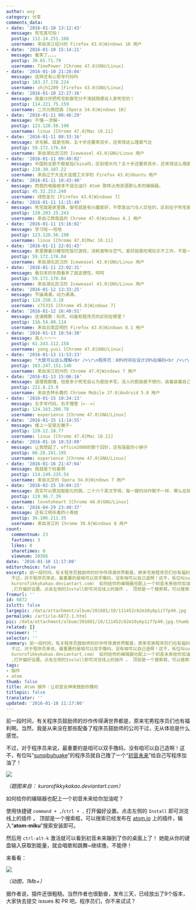 ```yaml
---
author: wxy
category: 分享
comments_data:
- date: '2016-01-10 13:12:43'
  message: 死宅真可怕！
  postip: 112.14.251.160
  username: 来自浙江绍兴的 Firefox 43.0|Windows 10 用户
- date: '2016-01-10 15:14:21'
  message: 看笑了。。。。
  postip: 39.65.71.79
  username: TimePower [Chrome 47.0|GNU/Linux]
- date: '2016-01-10 21:28:04'
  message: 这样还有心思写代码吗
  postip: 183.37.178.224
  username: zhjh1209 [Firefox 43.0|GNU/Linux]
- date: '2016-01-10 22:27:16'
  message: 我最讨厌把死宅和御宅分不清就随便说人家死宅的！
  postip: 114.221.75.159
  username: 二次元萌控森 [Opera 34.0|Windows 10]
- date: '2016-01-11 00:46:29'
  message: 不懂~~求解~
  postip: 123.120.56.190
  username: linux [Chrome 47.0|Mac 10.11]
- date: '2016-01-11 08:33:16'
  message: 求毛解，就是宅嘛，五十步还要笑百步，还笑得这么理直气壮
  postip: 59.172.176.84
  username: 来自湖北武汉的 Iceweasel 43.0|GNU/Linux 用户
- date: '2016-01-11 09:49:02'
  message: 中国和支那不都是指China吗，区别很大吗？五十步还要笑百步，还笑得这么理直气壮
  postip: 210.30.107.22
  username: 来自辽宁大连大连理工大学的 Firefox 43.0|Ubuntu 用户
- date: '2016-01-11 10:43:40'
  message: 而我的电脑根本不适合运行 Atom 那样占用资源那么多的编辑器。
  postip: 45.32.253.240
  username: 绿色圣光 [Firefox 43.0|Windows 7]
- date: '2016-01-11 11:15:49'
  message: 死宅就是家里蹲，御宅就是有兴趣爱好，不愿意出门与人交往的，区别在于死宅是没人约，被动地不想出去，御宅是想自己做自己事情而不想出去，主动的！！！！
  postip: 120.203.25.243
  username: 来自江西南昌的 Chrome 47.0|Windows 8.1 用户
- date: '2016-01-11 15:16:02'
  message: 学习啦~~哈哈
  postip: 123.120.56.190
  username: linux [Chrome 47.0|Mac 10.11]
- date: '2016-01-11 22:01:43'
  message: 家里蹲着只睡觉吃饭打游戏，消耗食物与空气，爱好就是吃喝玩乐不工作，不是一样么？呵呵
  postip: 59.172.176.84
  username: 来自湖北武汉的 Iceweasel 43.0|GNU/Linux 用户
- date: '2016-01-11 22:02:31'
  message: 看日本的东西看多了就这德性，呵呵
  postip: 59.172.176.84
  username: 来自湖北武汉的 Iceweasel 43.0|GNU/Linux 用户
- date: '2016-01-12 13:33:25'
  message: 节操满满，动力满满。
  postip: 124.250.3.18
  username: z75315 [Chrome 45.0|Windows 7]
- date: '2016-01-12 16:48:51'
  message: 还请赐教：码农、码畜和程序员的区别在哪里？
  postip: 116.54.80.114
  username: 来自云南昆明的 Firefox 43.0|Windows 8.1 用户
- date: '2016-01-13 10:54:30'
  message: 高人～～～
  postip: 61.243.112.158
  username: yang.yusi [Chrome 47.0|GNU/Linux]
- date: '2016-01-13 11:53:23'
  message: "大致可以这么理解<br />\r\n程序员：80%时间在设计20%在编码<br />\r\n码农：80%时间在编码20%时间在设计<br />\r\n码畜：压根就不知道设计两个字是什么"
  postip: 183.247.151.140
  username: 来自浙江杭州的 Chrome 47.0|Windows 7 用户
- date: '2016-01-13 15:06:16'
  message: 道理我都懂，但是多少死宅自认为是技术宅，没人约假装是不想约，装着装着自己都信了
  postip: 221.8.23.9
  username: 来自吉林长春的 Chrome Mobile 37.0|Android 5.0 用户
- date: '2016-01-15 10:24:13'
  message: 左手写代码，右手撸管（=--=）
  postip: 124.163.206.78
  username: experience [Chrome 47.0|GNU/Linux]
- date: '2016-01-15 11:14:55'
  message: 楼上一定是左撇子~
  postip: 120.12.18.77
  username: linux [Chrome 47.0|Mac 10.11]
- date: '2016-01-16 10:53:09'
  message: 让我想起了，office2000的那个回针，还有瑞星的小狮子
  postip: 60.28.181.195
  username: experience [Chrome 47.0|GNU/Linux]
- date: '2016-01-16 21:47:04'
  message: 我就是个码畜啊
  postip: 114.249.235.54
  username: 来自北京的 Opera 34.0|Windows 7 用户
- date: '2016-02-15 18:04:23'
  message: 其实可以更加智能化的跳，二十六个英文字母，每一键的动作都不一样，哪么在按键时就可以做到如玩游戏一样，连击
  postip: 119.96.7.39
  username: lovetoheart [Chrome 48.0|GNU/Linux]
- date: '2016-04-29 23:40:37'
  message: 还有江明杀毒的小青蛙
  postip: 36.106.211.35
  username: 来自浙江的 Chrome 39.0|Windows 8 用户
count:
  commentnum: 23
  favtimes: 3
  likes: 0
  sharetimes: 0
  viewnum: 20366
date: '2016-01-10 11:17:00'
editorchoice: false
excerpt: 前一段时间，有关程序员鼓励师的炒作传得满世界都是，原来宅男程序员们也有福利啊。当然，我是从来没在那些配备了程序员鼓励师的公司干过，无从体验是什么感觉。
  不过，对于程序员来说，最重要的是咱可以双手撸码，没有咱可以自己造啊！这不，有位叫sunqibuhuake的程序员就自己撸了一个初音未来给自己写程序加油了！  （题图来自：
  kurorofikkykakao.deviantart.com） 如何给你的编辑器也配上一个初音未来给你加油呢？ 使用快捷键command + ,/ctrl +
  ,打开偏好设置。点击左侧的Install即可浏览线上的插件 。 顶部是一个搜索框，可以搜索已
fromurl: ''
id: 6872
islctt: false
largepic: /data/attachment/album/201601/10/111452c62m10y6p1z77p40.jpg
permalink: /article-6872-1.html
pic: /data/attachment/album/201601/10/111452c62m10y6p1z77p40.jpg.thumb.jpg
related: []
reviewer: ''
selector: ''
summary: 前一段时间，有关程序员鼓励师的炒作传得满世界都是，原来宅男程序员们也有福利啊。当然，我是从来没在那些配备了程序员鼓励师的公司干过，无从体验是什么感觉。
  不过，对于程序员来说，最重要的是咱可以双手撸码，没有咱可以自己造啊！这不，有位叫sunqibuhuake的程序员就自己撸了一个初音未来给自己写程序加油了！  （题图来自：
  kurorofikkykakao.deviantart.com） 如何给你的编辑器也配上一个初音未来给你加油呢？ 使用快捷键command + ,/ctrl +
  ,打开偏好设置。点击左侧的Install即可浏览线上的插件 。 顶部是一个搜索框，可以搜索已
tags:
- 插件
- atom
thumb: false
title: Atom 插件：让初音女神来鼓励你撸码
titlepic: false
translator: ''
updated: '2016-01-10 11:17:00'
---
```


前一段时间，有关程序员鼓励师的炒作传得满世界都是，原来宅男程序员们也有福利啊。当然，我是从来没在那些配备了程序员鼓励师的公司干过，无从体验是什么感觉。


不过，对于程序员来说，最重要的是咱可以双手撸码，没有咱可以自己造啊！这不，有位叫“[sunqibuhuake](https://atom.io/users/sunqibuhuake)”的程序员就自己撸了一个“[初音未来](https://atom.io/packages/atom-miku)”给自己写程序加油了！


![](/data/attachment/album/201601/10/111452c62m10y6p1z77p40.jpg)


*（题图来自： kurorofikkykakao.deviantart.com）*


如何给你的编辑器也配上一个初音未来给你加油呢？


使用快捷键 `command + ,`/`ctrl + ,` 打开偏好设置。点击左侧的 `Install` 即可浏览线上的插件 。 顶部是一个搜索框，可以搜索已经发布在 [atom.io](http://atom.io/http://atom.io/packages) 上的插件，输入“**atom-miku**”搜索安装即可。


然后用 `ctrl-alt-k` 激活就可以看到初音未来蹦到了你的桌面上了！ 她能从你的键盘输入获取到能量，就会唱歌和跳舞~继续撸，不能停！


来看看：


![](/data/attachment/album/201601/10/110435snyzzffvd77mfdmf.gif)


*（动图，1Mb+）*


据作者说，插件还很粗糙。当然作者也很勤奋，发布三天，已经放出了9个版本，大家快去提交 issues 和 PR 吧。程序员们，你不来试试？